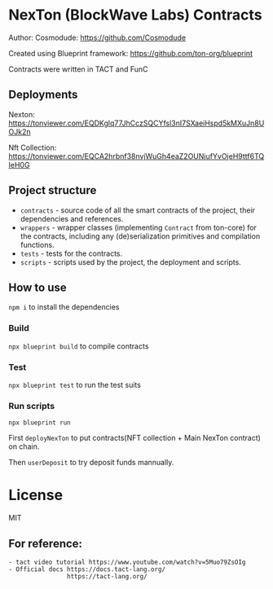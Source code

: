 # NexTon (BlockWave Labs) Contracts
Author: Cosmodude: https://github.com/Cosmodude

Created using Blueprint framework: https://github.com/ton-org/blueprint

Contracts were written in TACT and FunC

## Deployments

Nexton: https://tonviewer.com/EQDKglq77JhCczSQCYfsl3nI7SXaeiHspd5kMXuJn8UOJk2n

Nft Collection: https://tonviewer.com/EQCA2hrbnf38nvjWuGh4eaZ2OUNjufYvOjeH9ttf6TQIeH0G

## Project structure

-   `contracts` - source code of all the smart contracts of the project, their dependencies and references.
-   `wrappers` - wrapper classes (implementing `Contract` from ton-core) for the contracts, including any (de)serialization primitives and compilation functions.
-   `tests` - tests for the contracts.
-   `scripts` - scripts used by the project, the deployment and scripts.

## How to use

`npm i` to install the dependencies

### Build

`npx blueprint build` to compile contracts 

### Test

`npx blueprint test` to run the test suits 

### Run scripts

`npx blueprint run` 

First `deployNexTon` to put contracts(NFT collection + Main NexTon contract) on chain.

Then `userDeposit` to try deposit funds mannually.

# License
MIT

## For reference:

    - tact video tutorial https://www.youtube.com/watch?v=5Muo79ZsOIg
    - Official docs https://docs.tact-lang.org/
                    https://tact-lang.org/
